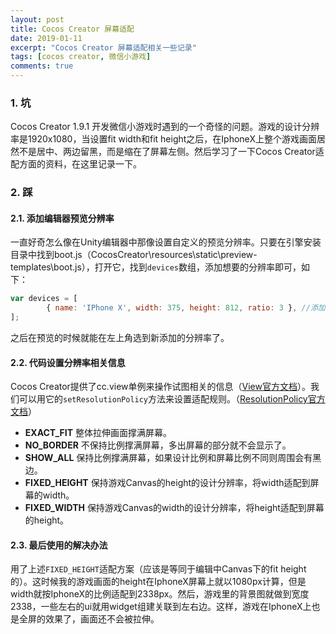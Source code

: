 ```yaml
---
layout: post
title: Cocos Creator 屏幕适配
date: 2019-01-11
excerpt: "Cocos Creator 屏幕适配相关一些记录"
tags: [cocos creator, 微信小游戏]
comments: true
---
```


### 1. 坑
Cocos Creator 1.9.1 开发微信小游戏时遇到的一个奇怪的问题。游戏的设计分辨率是1920x1080，当设置fit width和fit height之后，在IphoneX上整个游戏画面居然不是居中、两边留黑，而是缩在了屏幕左侧。然后学习了一下Cocos Creator适配方面的资料，在这里记录一下。

### 2. 踩
#### 2.1. 添加编辑器预览分辨率
一直好奇怎么像在Unity编辑器中那像设置自定义的预览分辨率。只要在引擎安装目录中找到boot.js（CocosCreator\resources\static\preview-templates\boot.js），打开它，找到`devices`数组，添加想要的分辨率即可，如下：
~~~ javascript
var devices = [
        { name: 'IPhone X', width: 375, height: 812, ratio: 3 }, //添加的分辨率
];
~~~
之后在预览的时候就能在左上角选到新添加的分辨率了。
#### 2.2. 代码设置分辨率相关信息
Cocos Creator提供了cc.view单例来操作试图相关的信息（[View官方文档](https://docs.cocos.com/creator/api/zh/classes/View.html)）。我们可以用它的`setResolutionPolicy`方法来设置适配规则。（[ResolutionPolicy官方文档](https://docs.cocos.com/creator/api/zh/classes/ResolutionPolicy.html)）
* **EXACT_FIT** 整体拉伸画面撑满屏幕。
* **NO_BORDER** 不保持比例撑满屏幕，多出屏幕的部分就不会显示了。
* **SHOW_ALL** 保持比例撑满屏幕，如果设计比例和屏幕比例不同则周围会有黑边。
* **FIXED_HEIGHT** 保持游戏Canvas的height的设计分辨率，将width适配到屏幕的width。
* **FIXED_WIDTH** 保持游戏Canvas的width的设计分辨率，将height适配到屏幕的height。
#### 2.3. 最后使用的解决办法
用了上述`FIXED_HEIGHT`适配方案（应该是等同于编辑中Canvas下的fit height的）。这时候我的游戏画面的height在IphoneX屏幕上就以1080px计算，但是width就按IphoneX的比例适配到2338px。然后，游戏里的背景图就做到宽度2338，一些左右的ui就用widget组建关联到左右边。这样，游戏在IphoneX上也是全屏的效果了，画面还不会被拉伸。






